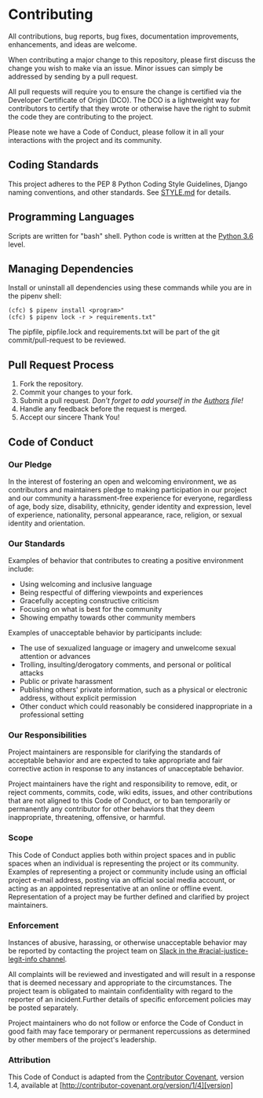 # Contributing

All contributions, bug reports, bug fixes, documentation improvements, enhancements, and ideas are welcome.

When contributing a major change to this repository, please first discuss the change you wish to make via an issue. Minor issues can simply be addressed by sending by a pull request.

All pull requests will require you to ensure the change is certified via the Developer Certificate of Origin (DCO). The DCO is a lightweight way for contributors to certify that they wrote or otherwise have the right to submit the code they are contributing to the project.

Please note we have a Code of Conduct, please follow it in all your interactions with the project and its community.
## Coding Standards

This project adheres to the PEP 8 Python Coding Style Guidelines, Django naming
conventions, and other standards.  See [STYLE.md](docs/STYLE.md) for details.

## Programming Languages

Scripts are written for "bash" shell.
Python code is written at the [Python 3.6](https://docs.python.org/3.6/) level.

## Managing Dependencies

Install or uninstall all dependencies using these commands while you are
in the pipenv shell:

```console
(cfc) $ pipenv install <program>"
(cfc) $ pipenv lock -r > requirements.txt"
```

The pipfile, pipfile.lock and requirements.txt will be part of the git
commit/pull-request to be reviewed.


## Pull Request Process

1. Fork the repository.
2. Commit your changes to your fork.
3. Submit a pull request. _Don't forget to add yourself in the [Authors](Authors) file!_
4. Handle any feedback before the request is merged.
5. Accept our sincere Thank You!

## Code of Conduct

### Our Pledge

In the interest of fostering an open and welcoming environment, we as
contributors and maintainers pledge to making participation in our project and
our community a harassment-free experience for everyone, regardless of age, 
body size, disability, ethnicity, gender identity and expression, level of 
experience, nationality, personal appearance, race, religion, or sexual 
identity and orientation.

### Our Standards

Examples of behavior that contributes to creating a positive environment
include:

* Using welcoming and inclusive language
* Being respectful of differing viewpoints and experiences
* Gracefully accepting constructive criticism
* Focusing on what is best for the community
* Showing empathy towards other community members

Examples of unacceptable behavior by participants include:

* The use of sexualized language or imagery and unwelcome sexual attention or
advances
* Trolling, insulting/derogatory comments, and personal or political attacks
* Public or private harassment
* Publishing others' private information, such as a physical or electronic
  address, without explicit permission
* Other conduct which could reasonably be considered inappropriate in a
  professional setting

### Our Responsibilities

Project maintainers are responsible for clarifying the standards of acceptable
behavior and are expected to take appropriate and fair corrective action in
response to any instances of unacceptable behavior.

Project maintainers have the right and responsibility to remove, edit, or
reject comments, commits, code, wiki edits, issues, and other contributions
that are not aligned to this Code of Conduct, or to ban temporarily or
permanently any contributor for other behaviors that they deem inappropriate,
threatening, offensive, or harmful.

### Scope

This Code of Conduct applies both within project spaces and in public spaces
when an individual is representing the project or its community. Examples of
representing a project or community include using an official project e-mail
address, posting via an official social media account, or acting as an appointed
representative at an online or offline event. Representation of a project may be
further defined and clarified by project maintainers.

### Enforcement

Instances of abusive, harassing, or otherwise unacceptable behavior may be
reported by contacting the project team on [Slack in the #racial-justice-legit-info channel](https://callforcode.slack.com/archives/C01CRAN53CM). 

All complaints will be reviewed and investigated and will result in a response that is deemed necessary and appropriate to the circumstances. The project team is obligated to maintain confidentiality with regard to the reporter of an incident.Further details of specific enforcement policies may be posted separately.

Project maintainers who do not follow or enforce the Code of Conduct in good
faith may face temporary or permanent repercussions as determined by other
members of the project's leadership.

### Attribution

This Code of Conduct is adapted from the [Contributor Covenant][homepage], version 1.4, available at [http://contributor-covenant.org/version/1/4][version]

[homepage]: http://contributor-covenant.org
[version]: http://contributor-covenant.org/version/1/4/
